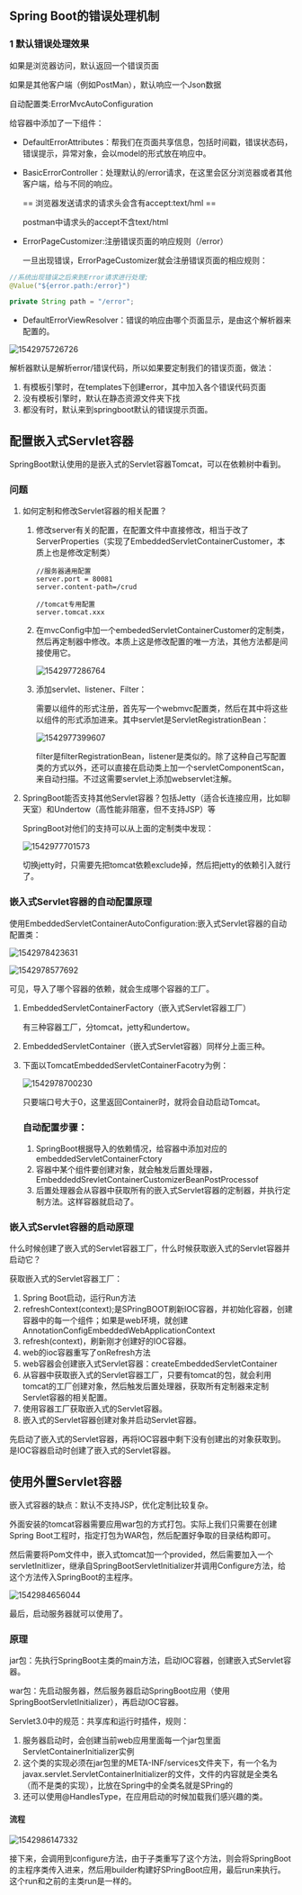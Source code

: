 ## Spring Boot的错误处理机制

### 1 默认错误处理效果

如果是浏览器访问，默认返回一个错误页面

如果是其他客户端（例如PostMan），默认响应一个Json数据

自动配置类:ErrorMvcAutoConfiguration

给容器中添加了一下组件：

- DefaultErrorAttributes：帮我们在页面共享信息，包括时间戳，错误状态码，错误提示，异常对象，会以model的形式放在响应中。


- BasicErrorController：处理默认的/error请求，在这里会区分浏览器或者其他客户端，给与不同的响应。

  == 浏览器发送请求的请求头会含有accept:text/hml ==

  postman中请求头的accept不含text/html



- ErrorPageCustomizer:注册错误页面的响应规则（/error）

  一旦出现错误，ErrorPageCustomizer就会注册错误页面的相应规则：

```java
//系统出现错误之后来到Error请求进行处理;
@Value("${error.path:/error}")

private String path = "/error";
```



- DefaultErrorViewResolver：错误的响应由哪个页面显示，是由这个解析器来配置的。

![1542975726726](C:\Users\王海奇\AppData\Roaming\Typora\typora-user-images\1542975726726.png)

解析器默认是解析error/错误代码，所以如果要定制我们的错误页面，做法：

1. 有模板引擎时，在templates下创建error，其中加入各个错误代码页面
2. 没有模板引擎时，默认在静态资源文件夹下找
3. 都没有时，默认来到springboot默认的错误提示页面。



## 配置嵌入式Servlet容器



SpringBoot默认使用的是嵌入式的Servlet容器Tomcat，可以在依赖树中看到。

### 问题

1. 如何定制和修改Servlet容器的相关配置？

   1. 修改server有关的配置，在配置文件中直接修改，相当于改了ServerProperties（实现了EmbeddedServletContainerCustomer，本质上也是修改定制类）

      ``` :british_indian_ocean_territory:
      //服务器通用配置
      server.port = 80081
      server.content-path=/crud
      
      //tomcat专用配置
      server.tomcat.xxx
      ```

   2. 在mvcConfig中加一个embededServletContainerCustomer的定制类，然后再定制器中修改。本质上这是修改配置的唯一方法，其他方法都是间接使用它。

      ![1542977286764](C:\Users\王海奇\AppData\Roaming\Typora\typora-user-images\1542977286764.png)

   3. 添加servlet、listener、Filter：

      需要以组件的形式注册，首先写一个webmvc配置类，然后在其中将这些以组件的形式添加进来。其中servlet是ServletRegistrationBean：

      ![1542977399607](C:\Users\王海奇\AppData\Roaming\Typora\typora-user-images\1542977399607.png)

      filter是filterRegistrationBean，listener是类似的。除了这种自己写配置类的方式以外，还可以直接在启动类上加一个servletComponentScan，来自动扫描。不过这需要servlet上添加webservlet注解。

2. SpringBoot能否支持其他Servlet容器？包括Jetty（适合长连接应用，比如聊天室）和Undertow（高性能非阻塞，但不支持JSP）等

   SpringBoot对他们的支持可以从上面的定制类中发现：

   ![1542977701573](C:\Users\王海奇\AppData\Roaming\Typora\typora-user-images\1542977701573.png)

   切换jetty时，只需要先把tomcat依赖exclude掉，然后把jetty的依赖引入就行了。

### 嵌入式Servlet容器的自动配置原理

使用EmbeddedServletContainerAutoConfiguration:嵌入式Servlet容器的自动配置类：

![1542978423631](C:\Users\王海奇\AppData\Roaming\Typora\typora-user-images\1542978423631.png)

![1542978577692](C:\Users\王海奇\AppData\Roaming\Typora\typora-user-images\1542978577692.png)

可见，导入了哪个容器的依赖，就会生成哪个容器的工厂。

1. EmbeddedServletContainerFactory（嵌入式Servlet容器工厂）

   有三种容器工厂，分tomcat，jetty和undertow。

2. EmbeddedServletContainer（嵌入式Servlet容器）同样分上面三种。

3. 下面以TomcatEmbeddedServletContainerFacotry为例：

   ![1542978700230](C:\Users\王海奇\AppData\Roaming\Typora\typora-user-images\1542978700230.png)

   只要端口号大于0，这里返回Container时，就将会自动启动Tomcat。

   ### 自动配置步骤：

   1. SpringBoot根据导入的依赖情况，给容器中添加对应的embeddedServletContainerFctory
   2. 容器中某个组件要创建对象，就会触发后置处理器，EmbeddeddSrevletContainerCustomizerBeanPostProcessof
   3. 后置处理器会从容器中获取所有的嵌入式Servlet容器的定制器，并执行定制方法。这样容器就启动了。

### 嵌入式Servlet容器的启动原理

什么时候创建了嵌入式的Servlet容器工厂，什么时候获取嵌入式的Servlet容器并启动它？

获取嵌入式的Servlet容器工厂：

1. Spring Boot启动，运行Run方法
2. refreshContext(context);是SPringBOOT刷新IOC容器，并初始化容器，创建容器中的每一个组件；如果是web环境，就创建AnnotationConfigEmbeddedWebApplicationContext
3. refresh(context)，刷新刚才创建好的IOC容器。
4. web的ioc容器重写了onRefresh方法
5. web容器会创建嵌入式Servlet容器：createEmbeddedServletContainer
6. 从容器中获取嵌入式的Servlet容器工厂，只要有tomcat的包，就会利用tomcat的工厂创建对象，然后触发后置处理器，获取所有定制器来定制Servlet容器的相关配置。
7.  使用容器工厂获取嵌入式的Servlet容器。
8. 嵌入式的Servlet容器创建对象并启动Servlet容器。

先启动了嵌入式的Servlet容器，再将IOC容器中剩下没有创建出的对象获取到。是IOC容器启动时创建了嵌入式的Servlet容器。

## 使用外置Servlet容器

嵌入式容器的缺点：默认不支持JSP，优化定制比较复杂。

外面安装的tomcat容器需要应用war包的方式打包。实际上我们只需要在创建Spring Boot工程时，指定打包为WAR包，然后配置好争取的目录结构即可。

然后需要将Pom文件中，嵌入式tomcat加一个provided，然后需要加入一个servletInitlizer，继承自SpringBootServletInitializer并调用Configure方法，给这个方法传入SpringBoot的主程序。

![1542984656044](C:\Users\王海奇\AppData\Roaming\Typora\typora-user-images\1542984656044.png)

最后，启动服务器就可以使用了。

### 原理

jar包：先执行SpringBoot主类的main方法，启动IOC容器，创建嵌入式Servlet容器。

war包：先启动服务器，然后服务器启动SpringBoot应用（使用SpringBootServletInitializer），再启动IOC容器。



Servlet3.0中的规范：共享库和运行时插件，规则：

1. 服务器启动时，会创建当前web应用里面每一个jar包里面ServletContainerInitializer实例
2. 这个类的实现必须在jar包里的META-INF/services文件夹下，有一个名为javax.servlet.ServletContainerInitializer的文件，文件的内容就是全类名（而不是类的实现），比放在Spring中的全类名就是SPring的
3. 还可以使用@HandlesType，在应用启动的时候加载我们感兴趣的类。



#### 流程

![1542986147332](C:\Users\王海奇\AppData\Roaming\Typora\typora-user-images\1542986147332.png)

接下来，会调用到configure方法，由于子类重写了这个方法，则会将SpringBoot的主程序类传入进来，然后用builder构建好SPringBoot应用，最后run来执行。这个run和之前的主类run是一样的。